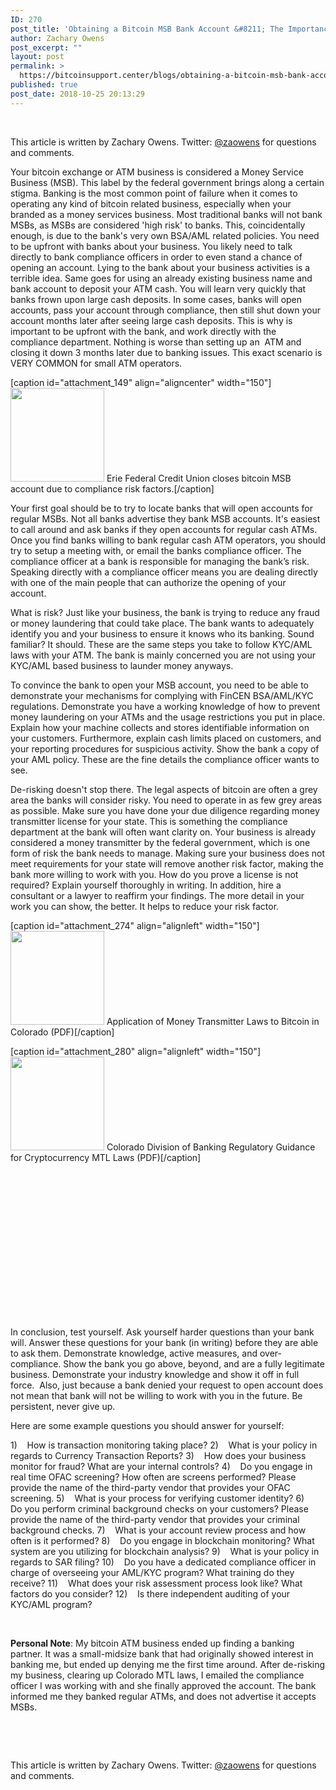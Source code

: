 ```yaml
---
ID: 270
post_title: 'Obtaining a Bitcoin MSB Bank Account &#8211; The Importance of De-risking Your Business'
author: Zachary Owens
post_excerpt: ""
layout: post
permalink: >
  https://bitcoinsupport.center/blogs/obtaining-a-bitcoin-msb-bank-account-the-importance-of-de-risking-your-business/
published: true
post_date: 2018-10-25 20:13:29
---
```

&nbsp;

This article is written by Zachary Owens. Twitter: <a href="https://twitter.com/zaowens">@zaowens</a> for questions and comments.

Your bitcoin exchange or ATM business is considered a Money Service Business (MSB). This label by the federal government brings along a certain stigma. Banking is the most common point of failure when it comes to operating any kind of bitcoin related business, especially when your branded as a money services business. Most traditional banks will not bank MSBs, as MSBs are considered 'high risk' to banks. This, coincidentally enough, is due to the bank's very own BSA/AML related policies. You need to be upfront with banks about your business. You likely need to talk directly to bank compliance officers in order to even stand a chance of opening an account. Lying to the bank about your business activities is a terrible idea. Same goes for using an already existing business name and bank account to deposit your ATM cash. You will learn very quickly that banks frown upon large cash deposits. In some cases, banks will open accounts, pass your account through compliance, then still shut down your account months later after seeing large cash deposits. This is why is important to be upfront with the bank, and work directly with the compliance department. Nothing is worse than setting up an  ATM and closing it down 3 months later due to banking issues. This exact scenario is VERY COMMON for small ATM operators.

[caption id="attachment_149" align="aligncenter" width="150"]<a href="https://bitcoinsupport.center/wp-content/uploads/2018/04/Image-6.jpg"><img class="wp-image-149 size-thumbnail" src="https://bitcoinsupport.center/wp-content/uploads/2018/04/Image-6-150x150.jpg" alt="" width="150" height="150" /></a> Erie Federal Credit Union closes bitcoin MSB account due to compliance risk factors.[/caption]

<span style="font-weight: 400;">Your first goal should be to try to locate banks that will open accounts for regular MSBs. Not all banks advertise they bank MSB accounts. It's easiest to call around and ask banks if they open accounts for regular cash ATMs. Once you find banks willing to bank regular cash ATM operators, you should try to setup a meeting with, or email the banks compliance officer. The compliance officer at a bank is responsible for managing the bank’s risk. Speaking directly with a compliance officer means you are dealing directly with one of the main people that can authorize the opening of your account. </span>

What is risk? Just like your business, the bank is trying to reduce any fraud or money laundering that could take place. The bank wants to adequately identify you and your business to ensure it knows who its banking. Sound familiar? It should. These are the same steps you take to follow KYC/AML laws with your ATM. The bank is mainly concerned you are not using your KYC/AML based business to launder money anyways.

To convince the bank to open your MSB account, you need to be<span style="font-weight: 400;"> able to demonstrate your mechanisms for complying with FinCEN BSA/AML/KYC regulations. Demonstrate you have a working knowledge of how to prevent money laundering on your ATMs and the usage restrictions you put in place. Explain how your machine collects and stores identifiable information on your customers. Furthermore, explain cash limits placed on customers, and your reporting procedures for suspicious activity. Show the bank a copy of your AML policy. These are the fine details the compliance officer wants to see.</span>

De-risking doesn't stop there. The legal aspects of bitcoin are often a grey area the banks will consider risky. You need to operate in as few grey areas as possible. Make sure you have done your due diligence regarding money transmitter license for your state. This is something the compliance department at the bank will often want clarity on. Your business is already considered a money transmitter by the federal government, which is one form of risk the bank needs to manage. Making sure your business does not meet requirements for your state will remove another risk factor, making the bank more willing to work with you. How do you prove a license is not required? Explain yourself thoroughly in writing. In addition, hire a consultant or a lawyer to reaffirm your findings. The more detail in your work you can show, the better. It helps to reduce your risk factor.

[caption id="attachment_274" align="alignleft" width="150"]<a href="https://bitcoinsupport.center/wp-content/uploads/2018/10/Application-of-Money-Transmitter-Laws-CO-.pdf" target="_blank" rel="attachment noopener wp-att-274"><img class="wp-image-274 size-thumbnail aligncenter" src="https://bitcoinsupport.center/wp-content/uploads/2018/10/pdf-amtlCO-thumb-150x150.png" alt="" width="150" height="150" /></a> Application of Money Transmitter Laws to Bitcoin in Colorado (PDF)[/caption]

[caption id="attachment_280" align="alignleft" width="150"]<a href="https://bitcoinsupport.center/wp-content/uploads/2018/10/AB-Interim-Guidance-Cryptocurrency-and-the-Money-Transmitters-Act.pdf"><img class="size-thumbnail wp-image-280" src="https://bitcoinsupport.center/wp-content/uploads/2018/10/coloradobankingcryptocurrencyregulation-150x150.png" alt="" width="150" height="150" /></a> Colorado Division of Banking Regulatory Guidance for Cryptocurrency MTL Laws (PDF)[/caption]

&nbsp;

&nbsp;

&nbsp;

&nbsp;

&nbsp;

&nbsp;

&nbsp;

&nbsp;
<p style="text-align: left;">In conclusion, test yourself. Ask yourself harder questions than your bank will. Answer these questions for your bank (in writing) before they are able to ask them. Demonstrate knowledge, active measures, and over-compliance. Show the bank you go above, beyond, and are a fully legitimate business. Demonstrate your industry knowledge and show it off in full force.  Also, just because a bank denied your request to open account does not mean that bank will not be willing to work with you in the future. Be persistent, never give up.</p>
Here are some example questions you should answer for yourself:

1)    How is transaction monitoring taking place?
2)    What is your policy in regards to Currency Transaction Reports?
3)    How does your business monitor for fraud? What are your internal controls?
4)    Do you engage in real time OFAC screening? How often are screens performed? Please provide the name of the third-party vendor that provides your OFAC screening.
5)    What is your process for verifying customer identity?
6)    Do you perform criminal background checks on your customers? Please provide the name of the third-party vendor that provides your criminal background checks.
7)    What is your account review process and how often is it performed?
8)    Do you engage in blockchain monitoring? What system are you utilizing for blockchain analysis?
9)    What is your policy in regards to SAR filing?
10)    Do you have a dedicated compliance officer in charge of overseeing your AML/KYC program? What training do they receive?
11)    What does your risk assessment process look like? What factors do you consider?
12)    Is there independent auditing of your KYC/AML program?

&nbsp;

<strong>Personal Note</strong>: My bitcoin ATM business ended up finding a banking partner. It was a small-midsize bank that had originally showed interest in banking me, but ended up denying me the first time around. After de-risking my business, clearing up Colorado MTL laws, I emailed the compliance officer I was working with and she finally approved the account. The bank informed me they banked regular ATMs, and does not advertise it accepts MSBs.

&nbsp;

&nbsp;

This article is written by Zachary Owens. Twitter: <a href="https://twitter.com/zaowens">@zaowens</a> for questions and comments.

&nbsp;
